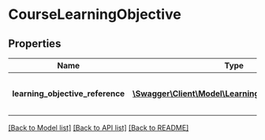 # CourseLearningObjective

## Properties
Name | Type | Description | Notes
------------ | ------------- | ------------- | -------------
**learning_objective_reference** | [**\Swagger\Client\Model\LearningObjectiveReference**](LearningObjectiveReference.md) | A reference to the related LearningObjective resource. | [optional] 

[[Back to Model list]](../README.md#documentation-for-models) [[Back to API list]](../README.md#documentation-for-api-endpoints) [[Back to README]](../README.md)


